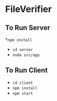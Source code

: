 # FileVerifier

## To Run Server
*`npm install`
* `cd server`
* `node src/app`

## To Run Client
* `cd client`
* `npm install`
* `npm start`
